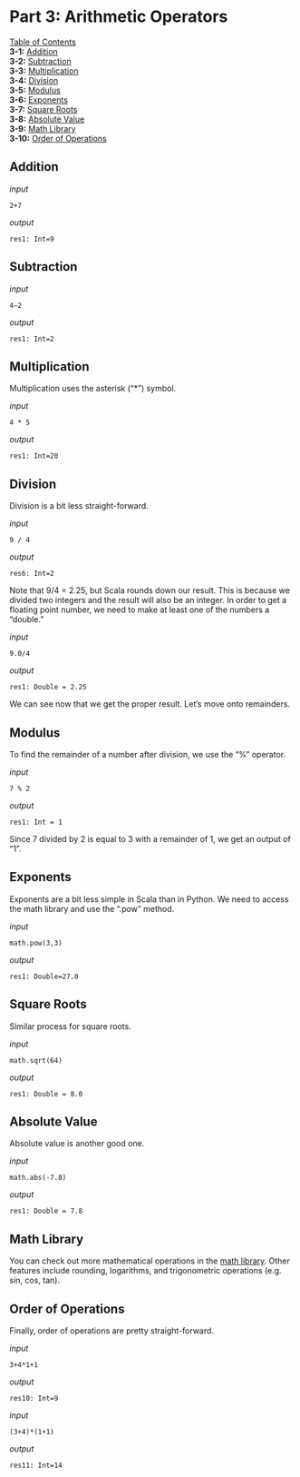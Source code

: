 # Part 3: Arithmetic Operators

[Table of Contents](https://github.com/hjhuney/An-Intro-to-Scala#table-of-contents)<br>
**3-1:** [Addition](https://github.com/hjhuney/An-Intro-to-Scala/blob/master/Part-03-Arithmetic-Operators.md#addition)<br>
**3-2:** [Subtraction](https://github.com/hjhuney/An-Intro-to-Scala/blob/master/Part-03-Arithmetic-Operators.md#subtraction)<br>
**3-3:** [Multiplication](https://github.com/hjhuney/An-Intro-to-Scala/blob/master/Part-03-Arithmetic-Operators.md#multiplication)<br>
**3-4:** [Division](https://github.com/hjhuney/An-Intro-to-Scala/blob/master/Part-03-Arithmetic-Operators.md#division)<br>
**3-5:** [Modulus](https://github.com/hjhuney/An-Intro-to-Scala/blob/master/Part-03-Arithmetic-Operators.md#modulus)<br>
**3-6:** [Exponents](https://github.com/hjhuney/An-Intro-to-Scala/blob/master/Part-03-Arithmetic-Operators.md#exponents)<br>
**3-7:** [Square Roots](https://github.com/hjhuney/An-Intro-to-Scala/blob/master/Part-03-Arithmetic-Operators.md#square-roots)<br>
**3-8:** [Absolute Value](https://github.com/hjhuney/An-Intro-to-Scala/blob/master/Part-03-Arithmetic-Operators.md#absolute-value)<br>
**3-9:** [Math Library](https://github.com/hjhuney/An-Intro-to-Scala/blob/master/Part-03-Arithmetic-Operators.md#math-library)<br>
**3-10:** [Order of Operations](https://github.com/hjhuney/An-Intro-to-Scala/blob/master/Part-03-Arithmetic-Operators.md#order-of-operations)<br>

## Addition

*input*

```
2+7
```

*output*

```
res1: Int=9
```

## Subtraction

*input*

```
4–2
```

*output*

```
res1: Int=2
```

## Multiplication

Multiplication uses the asterisk (“*”) symbol.

*input*

```
4 * 5
```

*output*

```
res1: Int=20
```

## Division

Division is a bit less straight-forward.

*input*

```
9 / 4
```

*output*

```
res6: Int=2
```

Note that 9/4 = 2.25, but Scala rounds down our result. This is because we divided two integers and the result will also be an integer. In order to get a floating point number, we need to make at least one of the numbers a “double.”

*input*

```
9.0/4
```

*output*

```
res1: Double = 2.25
```

We can see now that we get the proper result. Let’s move onto remainders.

## Modulus

To find the remainder of a number after division, we use the “%” operator.

*input*

```
7 % 2
```

*output*

```
res1: Int = 1
```

Since 7 divided by 2 is equal to 3 with a remainder of 1, we get an output of “1”.

## Exponents

Exponents are a bit less simple in Scala than in Python. We need to access the math library and use the “.pow” method.

*input*

```
math.pow(3,3)
```

*output*

```
res1: Double=27.0
```

## Square Roots

Similar process for square roots.

*input*

```
math.sqrt(64)
```

*output*

```
res1: Double = 8.0
```

## Absolute Value

Absolute value is another good one.

*input*

```
math.abs(-7.8)
```

*output*

```
res1: Double = 7.8
```

## Math Library

You can check out more mathematical operations in the [math library](https://www.scala-lang.org/api/2.12.3/scala/math/index.html). Other features include rounding, logarithms, and trigonometric operations (e.g. sin, cos, tan).

## Order of Operations

Finally, order of operations are pretty straight-forward.

*input*

```
3+4*1+1
```

*output*

```
res10: Int=9
```

*input*

```
(3+4)*(1+1)
```

*output*

```
res11: Int=14
```
